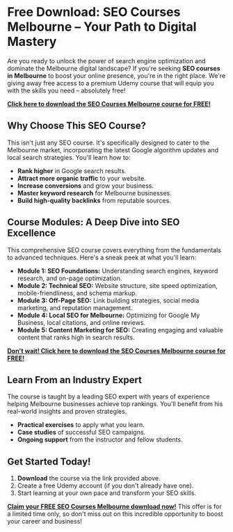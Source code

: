 # Free Download: SEO Courses Melbourne – Your Path to Digital Mastery

Are you ready to unlock the power of search engine optimization and dominate the Melbourne digital landscape? If you're seeking **SEO courses in Melbourne** to boost your online presence, you're in the right place. We're giving away free access to a premium Udemy course that will equip you with the skills you need – absolutely free!

[**Click here to download the SEO Courses Melbourne course for FREE!**](https://udemywork.com/seo-courses-melbourne)

## Why Choose This SEO Course?

This isn't just any SEO course. It's specifically designed to cater to the Melbourne market, incorporating the latest Google algorithm updates and local search strategies. You'll learn how to:

*   **Rank higher** in Google search results.
*   **Attract more organic traffic** to your website.
*   **Increase conversions** and grow your business.
*   **Master keyword research** for Melbourne businesses.
*   **Build high-quality backlinks** from reputable sources.

## Course Modules: A Deep Dive into SEO Excellence

This comprehensive SEO course covers everything from the fundamentals to advanced techniques. Here's a sneak peek at what you'll learn:

*   **Module 1: SEO Foundations:** Understanding search engines, keyword research, and on-page optimization.
*   **Module 2: Technical SEO:** Website structure, site speed optimization, mobile-friendliness, and schema markup.
*   **Module 3: Off-Page SEO:** Link building strategies, social media marketing, and reputation management.
*   **Module 4: Local SEO for Melbourne:** Optimizing for Google My Business, local citations, and online reviews.
*   **Module 5: Content Marketing for SEO:** Creating engaging and valuable content that ranks high in search results.

[**Don't wait! Click here to download the SEO Courses Melbourne course for FREE!**](https://udemywork.com/seo-courses-melbourne)

## Learn From an Industry Expert

The course is taught by a leading SEO expert with years of experience helping Melbourne businesses achieve top rankings. You'll benefit from his real-world insights and proven strategies.

*   **Practical exercises** to apply what you learn.
*   **Case studies** of successful SEO campaigns.
*   **Ongoing support** from the instructor and fellow students.

## Get Started Today!

1.  **Download** the course via the link provided above.
2.  Create a free Udemy account (if you don't already have one).
3.  Start learning at your own pace and transform your SEO skills.

[**Claim your FREE SEO Courses Melbourne download now!**](https://udemywork.com/seo-courses-melbourne) This offer is for a limited time only, so don't miss out on this incredible opportunity to boost your career and business!
